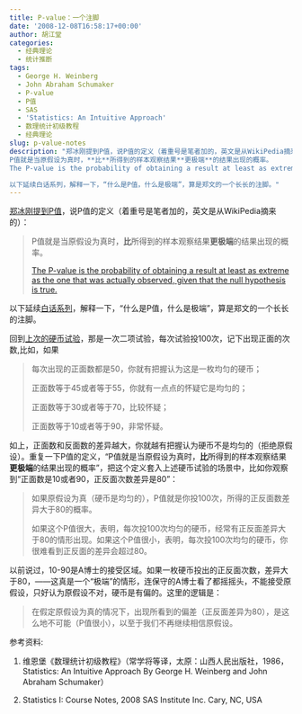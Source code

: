 ```yaml
---
title: P-value：一个注脚
date: '2008-12-08T16:58:17+00:00'
author: 胡江堂
categories:
  - 经典理论
  - 统计推断
tags:
  - George H. Weinberg
  - John Abraham Schumaker
  - P-value
  - P值
  - SAS
  - 'Statistics: An Intuitive Approach'
  - 数理统计初级教程
  - 经典理论
slug: p-value-notes
description: "郑冰刚提到P值，说P值的定义（着重号是笔者加的，英文是从WikiPedia摘来的）：
P值就是当原假设为真时，**比**所得到的样本观察结果**更极端**的结果出现的概率。
The P-value is the probability of obtaining a result at least as extreme as the one that was actually observed, given that the null hypothesis is true.

以下延续白话系列，解释一下，“什么是P值，什么是极端”，算是郑文的一个长长的注脚。"
---
```



[郑冰刚提到P值](/2008/12/p-value/)，说P值的定义（着重号是笔者加的，英文是从WikiPedia摘来的）：

> P值就是当原假设为真时，**比**所得到的样本观察结果**更极端**的结果出现的概率。
>
> [The P-value is the probability of obtaining a result at least as extreme as the one that was actually observed, given that the null hypothesis is true.](http://en.wikipedia.org/wiki/P-value)

以下延续[白话系列](/2008/12/decision-risk/)，解释一下，“什么是P值，什么是极端”，算是郑文的一个长长的注脚。

回到[上次的硬币试验](/2008/12/decision-and-risk/)，那是一次二项试验，每次试验投100次，记下出现正面的次数,比如，如果

> 每次出现的正面数都是50，你就有把握认为这是一枚均匀的硬币；
>
> 正面数等于45或者等于55，你就有一点点的怀疑它是均匀的；
>
> 正面数等于30或者等于70，比较怀疑；
>
> 正面数等于10或者等于90，非常怀疑。

如上，正面数和反面数的差异越大，你就越有把握认为硬币不是均匀的（拒绝原假设）。重复一下P值的定义，“P值就是当原假设为真时，**比**所得到的样本观察结果**更极端**的结果出现的概率”，把这个定义套入上述硬币试验的场景中，比如你观察到“正面数是10或者90，正反面次数差异是80”：

> 如果原假设为真（硬币是均匀的），P值就是你投100次，所得的正反面数差异大于80的概率。
>
> 如果这个P值很大，表明，每次投100次均匀的硬币，经常有正反面差异大于80的情形出现。如果这个P值很小，表明，每次投100次均匀的硬币，你很难看到正反面的差异会超过80。

以前说过，10-90是A博士的接受区域。如果一枚硬币投出的正反面次数，差异大于80，——这真是一个“极端”的情形，连保守的A博士看了都摇摇头，不能接受原假设，只好认为原假设不对，硬币是有偏的。这里的逻辑是：

> 在假定原假设为真的情况下，出现所看到的偏差（正反面差异为80），是这么地不可能（P值很小），以至于我们不再继续相信原假设。

参考资料:

1. 维恩堡《数理统计初级教程》（常学将等译，太原：山西人民出版社，1986，Statistics: An Intuitive Approach By George H. Weinberg and John Abraham Schumaker）

1. Statistics I: Course Notes, 2008 SAS Institute Inc. Cary, NC, USA

